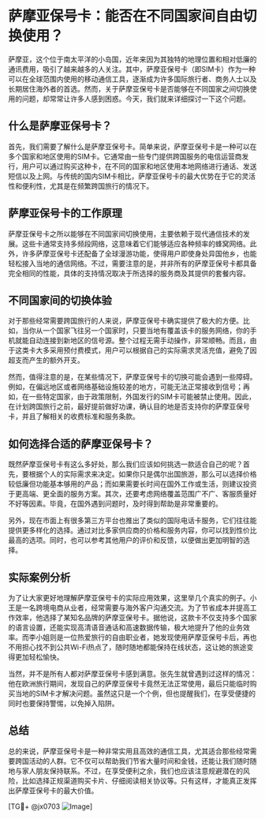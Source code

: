 # 萨摩亚保号卡：能否在不同国家间自由切换使用？

萨摩亚，这个位于南太平洋的小岛国，近年来因为其独特的地理位置和相对低廉的通讯费用，吸引了越来越多的人关注。其中，萨摩亚保号卡（即SIM卡）作为一种可以在全球范围内使用的移动通信工具，逐渐成为许多国际旅行者、商务人士以及长期居住海外者的首选。然而，关于萨摩亚保号卡是否能够在不同国家之间切换使用的问题，却常常让许多人感到困惑。今天，我们就来详细探讨一下这个问题。

## 什么是萨摩亚保号卡？

首先，我们需要了解什么是萨摩亚保号卡。简单来说，萨摩亚保号卡是一种可以在多个国家和地区使用的SIM卡。它通常由一些专门提供跨国服务的电信运营商发行，用户可以通过购买这种卡，在不同的国家和地区使用本地网络进行通话、发送短信以及上网。与传统的国内SIM卡相比，萨摩亚保号卡的最大优势在于它的灵活性和便利性，尤其是在频繁跨国旅行的情况下。

## 萨摩亚保号卡的工作原理

萨摩亚保号卡之所以能够在不同国家间切换使用，主要依赖于现代通信技术的发展。这些卡通常支持多频段网络，这意味着它们能够适应各种频率的蜂窝网络。此外，许多萨摩亚保号卡还配备了全球漫游功能，使得用户即使身处异国他乡，也能轻松接入当地的通信网络。不过，需要注意的是，并非所有的萨摩亚保号卡都具备完全相同的性能，具体的支持情况取决于所选择的服务商及其提供的套餐内容。

## 不同国家间的切换体验

对于那些经常需要跨国旅行的人来说，萨摩亚保号卡确实提供了极大的方便。比如，当你从一个国家飞往另一个国家时，只要当地有覆盖该卡的服务网络，你的手机就能自动连接到新地区的信号源。整个过程无需手动操作，非常顺畅。而且，由于这类卡大多采用预付费模式，用户可以根据自己的实际需求灵活充值，避免了因超支而产生的额外开支。

然而，值得注意的是，在某些情况下，萨摩亚保号卡的切换可能会遇到一些障碍。例如，在偏远地区或者网络基础设施较差的地方，可能无法正常接收到信号；再如，在一些特定国家，由于政策限制，外国发行的SIM卡可能被禁止使用。因此，在计划跨国旅行之前，最好提前做好功课，确认目的地是否支持你的萨摩亚保号卡，并且了解相关的收费标准和服务条款。

## 如何选择合适的萨摩亚保号卡？

既然萨摩亚保号卡有这么多好处，那么我们应该如何挑选一款适合自己的呢？首先，要根据个人的实际需求来决定。如果你只是偶尔出国旅游，那么可以选择价格较低廉但功能基本够用的产品；而如果需要长时间在国外工作或生活，则建议投资于更高端、更全面的服务方案。其次，还要考虑网络覆盖范围广不广、客服质量好不好等因素。毕竟，在国外遇到问题时，及时得到帮助是非常重要的。

另外，现在市面上有很多第三方平台也推出了类似的国际电话卡服务，它们往往能提供更多样化的选择。通过对比多家供应商的价格和服务内容，你可以找到性价比最高的选项。同时，也可以参考其他用户的评价和反馈，以便做出更加明智的选择。

## 实际案例分析

为了让大家更好地理解萨摩亚保号卡的实际应用效果，这里举几个真实的例子。小王是一名跨境电商从业者，经常需要与海外客户沟通交流。为了节省成本并提高工作效率，他选择了某知名品牌的萨摩亚保号卡。据他说，这款卡不仅支持多个国家的语言设置，还能实现高清语音通话和高速数据传输，极大地提升了他的业务效率。而李小姐则是一位热爱旅行的自由职业者，她发现使用萨摩亚保号卡后，再也不用担心找不到公共Wi-Fi热点了，随时随地都能保持在线状态，这让她的旅途变得更加轻松愉快。

当然，并不是所有人都对萨摩亚保号卡感到满意。张先生就曾遇到过这样的情况：他在欧洲旅行期间，发现自己的萨摩亚保号卡竟然无法正常使用，最后只能临时购买当地的SIM卡才解决问题。虽然这只是一个个例，但也提醒我们，在享受便捷的同时也要保持警惕，以免掉入陷阱。

## 总结

总的来说，萨摩亚保号卡是一种非常实用且高效的通信工具，尤其适合那些经常需要跨国活动的人群。它不仅可以帮助我们节省大量时间和金钱，还能让我们随时随地与家人朋友保持联系。不过，在享受便利之余，我们也应该注意规避潜在的风险，比如选择正规渠道购买卡片、仔细阅读相关协议等。只有这样，才能真正发挥出萨摩亚保号卡的最大价值。

[TG💪+ @jx0703 ![Image](https://github.com/user-attachments/assets/dbca1d08-cadb-493c-b0ec-ad6f7a83f270)]